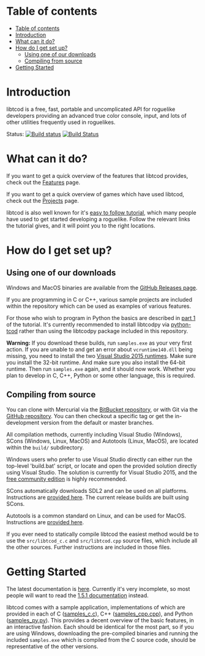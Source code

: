 # Table of contents #

   * [Table of contents](#table-of-contents)
   * [Introduction](#introduction)
   * [What can it do?](#what-can-it-do)
   * [How do I get set up?](#how-do-i-get-set-up)
      * [Using one of our downloads](#using-one-of-our-downloads)
      * [Compiling from source](#compiling-from-source)
   * [Getting Started](#getting-started)

# Introduction #

libtcod is a free, fast, portable and uncomplicated API for roguelike
developers providing an advanced true color console, input, and lots of other
utilities frequently used in roguelikes.

Status:
[![Build status](https://ci.appveyor.com/api/projects/status/pemepxo2221f8heo/branch/master?svg=true)](https://ci.appveyor.com/project/HexDecimal/libtcod-6e1jk/branch/master)
[![Build Status](https://travis-ci.org/libtcod/libtcod.svg?branch=master)](https://travis-ci.org/libtcod/libtcod)

# What can it do? #

If you want to get a quick overview of the features that libtcod provides, check out the [Features](https://bitbucket.org/libtcod/libtcod/wiki/Features) page.

If you want to get a quick overview of games which have used libtcod, check out the [Projects](http://roguecentral.org/doryen/projects-2/) page.

libtcod is also well known for it's [easy to follow tutorial](http://www.roguebasin.com/index.php?title=Complete_Roguelike_Tutorial,_using_python%2Blibtcod), which many people have used to get started developing a roguelike.  Follow the relevant links the tutorial gives, and it will point you to the right locations.

# How do I get set up? #

## Using one of our downloads ##

Windows and MacOS binaries are available from the
[GitHub Releases page](https://github.com/libtcod/libtcod/releases).

If you are programming in C or C++, various sample projects are included within
the repository which can be used as examples of various features.

For those who wish to program in Python the basics are described in
[part 1](http://www.roguebasin.com/index.php?title=Complete_Roguelike_Tutorial,_using_python%2Blibtcod,_part_1#Setting_it_up)
of the tutorial.
It's currently recommended to install libtcodpy via
[python-tcod](https://github.com/libtcod/python-tcod) rather than using the
libtcodpy package included in this repository.

**Warning:** If you download these builds, run `samples.exe` as your very first
action.
If you are unable to and get an error about `vcruntime140.dll` being missing,
you need to install the two
[Visual Studio 2015 runtimes](https://www.microsoft.com/en-us/download/details.aspx?id=53587).
Make sure you install the 32-bit runtime.
And make sure you also install the 64-bit runtime.
Then run `samples.exe` again, and it should now work.
Whether you plan to develop in C, C++, Python or some other language, this is
required.

## Compiling from source ##

You can clone with Mercurial via the
[BitBucket repository](https://bitbucket.org/libtcod/libtcod), or with Git via
the [GitHub repository](https://github.com/libtcod/libtcod).
You can then checkout a specific tag or get the in-development version from
the default or master branches.

All compilation methods, currently including Visual Studio (Windows),
SCons (Windows, Linux, MacOS) and Autotools (Linux, MacOS), are located within
the `build/` subdirectory.

Windows users who prefer to use Visual Studio directly can either run the
top-level 'build.bat' script, or locate and open the provided solution directly
using Visual Studio.
The solution is currently for Visual Studio 2015, and the
[free community edition](https://www.visualstudio.com/vs/community/) is highly
recommended.

SCons automatically downloads SDL2 and can be used on all platforms.
Instructions are
[provided here](https://github.com/libtcod/libtcod/tree/master/build/scons).
The current release builds are built using SCons.

Autotools is a common standard on Linux, and can be used for MacOS.
Instructions are
[provided here](https://github.com/libtcod/libtcod/tree/master/build/autotools).

If you ever need to statically compile libtcod the easiest method would be to
use the `src/libtcod_c.c` and `src/libtcod.cpp` source files, which include all
the other sources.  Further instructions are included in those files.

# Getting Started #

The latest documentation is [here](https://libtcod.readthedocs.io/en/latest).
Currently it's very incomplete, so most people will want to read the
[1.5.1 documentation](http://roguecentral.org/doryen/data/libtcod/doc/1.5.1/index2.html?c=true&cpp=true&cs=false&py=true&lua=false)
instead.

libtcod comes with a sample application, implementations of which are provided
in each of
C ([samples_c.c](https://bitbucket.org/libtcod/libtcod/src/tip/samples/samples_c.c?at=default)),
C++ ([samples_cpp.cpp](https://bitbucket.org/libtcod/libtcod/src/tip/samples/samples_cpp.cpp?at=default)),
and Python ([samples_py.py](https://bitbucket.org/libtcod/libtcod/src/tip/python/samples_py.py?at=default)).
This provides a decent overview of the basic features, in an interactive
fashion.
Each should be identical for the most part, so if you are using Windows,
downloading the pre-compiled binaries and running the included `samples.exe`
which is compiled from the C source code, should be representative of the other
versions.
